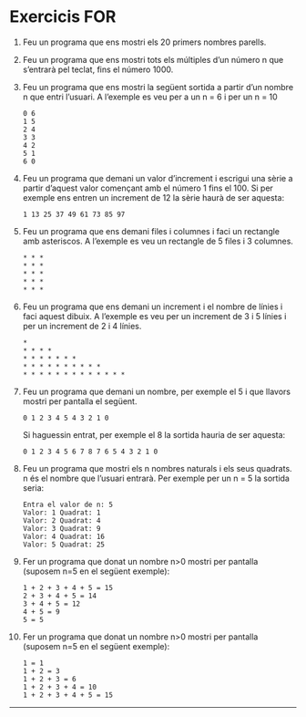 # Exercicis FOR

1. Feu un programa que ens mostri els 20 primers nombres parells.

2. Feu un programa que ens mostri tots els múltiples d’un número n que s’entrarà pel teclat, 
fins el número 1000.

3. Feu un programa que ens mostri la següent sortida a partir d’un nombre n que entri 
l’usuari. A l’exemple es veu per a un n = 6 i per un n = 10

    ```console
    0 6
    1 5
    2 4
    3 3
    4 2 
    5 1
    6 0
    ```

4. Feu un programa que demani un valor d’increment i escrigui una sèrie a partir d’aquest valor començant amb el número 1 fins el 100. Si per exemple ens entren un increment de 12 la 
sèrie haurà de ser aquesta:

    ```console
    1 13 25 37 49 61 73 85 97
    ```

5. Feu un programa que ens demani files i columnes i faci un rectangle amb asteriscos. A l’exemple es veu un rectangle de 5 files i 3 columnes.

    ```console
    * * *
    * * *
    * * *
    * * *
    * * *
    ```

6. Feu un programa que ens demani un increment i el nombre de línies i faci aquest dibuix. 
A l’exemple es veu per un increment de 3 i 5 línies i per un increment de 2 i 4 línies.

    ```console
    *
    * * * *
    * * * * * * *
    * * * * * * * * * *
    * * * * * * * * * * * * *
    ```

7. Feu un programa que demani un nombre, per exemple el 5 i que llavors mostri per pantalla el següent.

    ```console
    0 1 2 3 4 5 4 3 2 1 0
    ```

    Si haguessin entrat, per exemple el 8 la sortida hauria de ser aquesta:

    ```console
    0 1 2 3 4 5 6 7 8 7 6 5 4 3 2 1 0
    ```

8. Feu un programa que mostri els n nombres naturals i els seus quadrats. n és el nombre que l’usuari entrarà. Per exemple per un n = 5 la sortida seria:

    ```console
    Entra el valor de n: 5
    Valor: 1 Quadrat: 1
    Valor: 2 Quadrat: 4
    Valor: 3 Quadrat: 9
    Valor: 4 Quadrat: 16
    Valor: 5 Quadrat: 25
    ```

9. Fer un programa que donat un nombre n>0 mostri per pantalla (suposem n=5 en
el següent exemple):

    ```console
    1 + 2 + 3 + 4 + 5 = 15
    2 + 3 + 4 + 5 = 14
    3 + 4 + 5 = 12
    4 + 5 = 9
    5 = 5
    ```

10. Fer un programa que donat un nombre n>0 mostri per pantalla (suposem n=5 en
el següent exemple):

    ```console
    1 = 1
    1 + 2 = 3
    1 + 2 + 3 = 6
    1 + 2 + 3 + 4 = 10
    1 + 2 + 3 + 4 + 5 = 15
    ```

***
